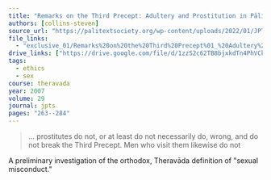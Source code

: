 ```yaml
---
title: "Remarks on the Third Precept: Adultery and Prostitution in Pāli Texts"
authors: [collins-steven]
source_url: "https://palitextsociety.org/wp-content/uploads/2022/01/JPTS_2007_XXIX.pdf"
file_links:
  - "exclusive_01/Remarks%20on%20the%20Third%20Precept%01_%20Adultery%20and%20Prostitution%20-%20Steven%20Collins.pdf"
drive_links: ["https://drive.google.com/file/d/1zzS2c62TB8bjxkdTn4PhVCkdLUjhIT8y/view?usp=drivesdk"]
tags:
  - ethics
  - sex
course: theravada
year: 2007
volume: 29
journal: jpts
pages: "263--284"
---
```


> … prostitutes do not, or at least do not necessarily do, wrong, and do not break the Third Precept. Men who visit them likewise do not

A preliminary investigation of the orthodox, Theravāda definition of "sexual misconduct."

